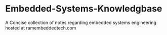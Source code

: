 # Embedded-Systems-Knowledgbase
A Concise collection of notes regarding embedded systems engineering hosted at ramembeddedtech.com
